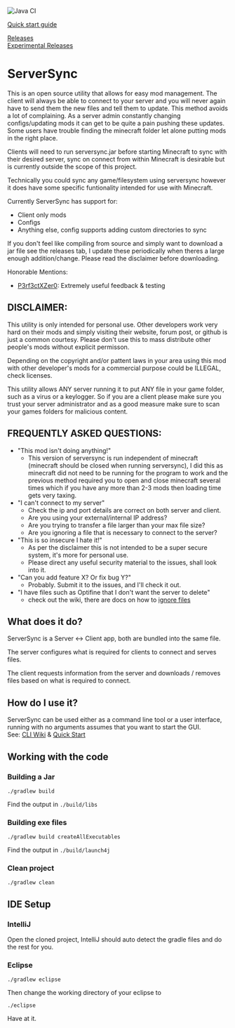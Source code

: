 ![Java CI](https://github.com/superzanti/ServerSync/workflows/Java%20CI/badge.svg)

[Quick start guide](https://github.com/superzanti/ServerSync/wiki/Quick-start)

[Releases](https://github.com/superzanti/ServerSync/releases)  
[Experimental Releases](https://github.com/rheimus/ServerSync/releases)

ServerSync
=========
This is an open source utility that allows for easy mod management. The client will always be able to connect to your server and you will never again have to send them the new files and tell them to update. This method avoids a lot of complaining. As a server admin constantly changing configs/updating mods it can get to be quite a pain pushing these updates. Some users have trouble finding the minecraft folder let alone putting mods in the right place.

Clients will need to run serversync.jar before starting Minecraft to sync with their desired server, sync on connect from within Minecraft is desirable but is currently outside the scope of this project.

Technically you could sync any game/filesystem using serversync however it does have some specific funtionality intended for use with Minecraft.

Currently ServerSync has support for:
* Client only mods
* Configs
* Anything else, config supports adding custom directories to sync

If you don't feel like compiling from source and simply want to download a jar file see the releases tab, I update these periodically when theres a large enough addition/change. Please read the disclaimer before downloading.

Honorable Mentions:
- [P3rf3ctXZer0](https://github.com/P3rf3ctXZer0): Extremely useful feedback & testing


DISCLAIMER:
-----------
This utility is only intended for personal use. Other developers work very hard on their mods and simply visiting their website, forum post, or github is just a common courtesy. Please don't use this to mass distribute other people's mods without explicit permisson.

Depending on the copyright and/or pattent laws in your area using this mod with other developer's mods for a commercial purpose could be ILLEGAL, check licenses.

This utility allows ANY server running it to put ANY file in your game folder, such as a virus or a keylogger. So if you are a client please make sure you trust your server administrator and as a good measure make sure to scan your games folders for malicious content.


FREQUENTLY ASKED QUESTIONS:
-----------
* "This mod isn't doing anything!"
  * This version of serversync is run independent of minecraft (minecraft should be closed when running serversync), I did this as minecraft did not need to be running for the program to work and the previous method required you to open and close minecraft several times which if you have any more than 2-3 mods then loading time gets very taxing.
* "I can't connect to my server"
  * Check the ip and port details are correct on both server and client.
  * Are you using your external/internal IP address?
  * Are you trying to transfer a file larger than your max file size?
  * Are you ignoring a file that is necessary to connect to the server?
* "This is so insecure I hate it!"
  * As per the disclaimer this is not intended to be a super secure system, it's more for personal use.
  * Please direct any useful security material to the issues, shall look into it.
* "Can you add feature X? Or fix bug Y?"
  * Probably. Submit it to the issues, and I'll check it out.
* "I have files such as Optifine that I don't want the server to delete"
  * check out the wiki, there are docs on how to [ignore files](https://github.com/superzanti/ServerSync/wiki/Ignore-&-include-lists-examples)

What does it do?
-----------
ServerSync is a Server <-> Client app, both are bundled into the same file.

The server configures what is required for clients to connect and serves files.

The client requests information from the server and downloads / removes files based on what is required to connect.

How do I use it?
--------------
ServerSync can be used either as a command line tool or a user interface, running with no arguments assumes that you want to start the GUI.  
See: [CLI Wiki](https://github.com/superzanti/ServerSync/wiki/Command-line-arguments) & [Quick Start](https://github.com/superzanti/ServerSync/wiki/Quick-start)


Working with the code
--------------
### Building a Jar
```shell script
./gradlew build
```
Find the output in `./build/libs`

### Building exe files
```shell script
./gradlew build createAllExecutables
```
Find the output in `./build/launch4j`

### Clean project
```shell script
./gradlew clean
```

## IDE Setup
### IntelliJ
Open the cloned project, IntelliJ should auto detect the gradle files and do the rest for you.
### Eclipse
```
./gradlew eclipse
```

Then change the working directory of your eclipse to 
```
./eclipse
```

Have at it.
